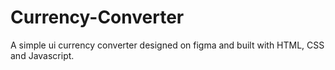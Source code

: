# Currency-Converter
A simple ui currency converter designed on figma and built with HTML, CSS and Javascript.
